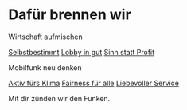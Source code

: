 Dafür brennen wir
==========

Wirtschaft aufmischen

[Selbstbestimmt](/warum-wetell/wirtschaft-aufmischen/#selbstbestimmt) [Lobby in gut](/warum-wetell/wirtschaft-aufmischen/#lobby_in_gut) [Sinn statt Profit](/warum-wetell/wirtschaft-aufmischen/#sinn_statt_profit)

Mobilfunk neu denken

[Aktiv fürs Klima](/warum-wetell/mobilfunk-neu-denken/#aktiv_fuers_klima) [Fairness für alle](/warum-wetell/mobilfunk-neu-denken/#fairness-fuer-alle) [Liebevoller Service](/warum-wetell/mobilfunk-neu-denken/#liebevoller_service)

Mit dir zünden wir den Funken.
